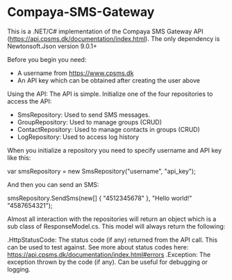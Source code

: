 # Compaya-SMS-Gateway

This is a .NET/C# implementation of the Compaya SMS Gateway API (https://api.cpsms.dk/documentation/index.html). The only dependency is Newtonsoft.Json version 9.0.1+

Before you begin you need:
- A username from https://www.cpsms.dk
- An API key which can be obtained after creating the user above

Using the API:
The API is simple. Initialize one of the four repositories to access the API:
- SmsRepository: Used to send SMS messages.
- GroupRepository: Used to manage groups (CRUD)
- ContactRepository: Used to manage contacts in groups (CRUD)
- LogRepository: Used to access log history

When you initialize a repository you need to specify username and API key like this:

var smsRepository = new SmsRepository("username", "api_key");

And then you can send an SMS:

smsRepository.SendSms(new[] { "4512345678" }, "Hello world!" "4587654321");

Almost all interaction with the repositories will return an object which is a sub class of ResponseModel.cs. This model will always return the following:

.HttpStatusCode: The status code (if any) returned from the API call. This can be used to test against. See more about status codes here: https://api.cpsms.dk/documentation/index.html#errors
.Exception: The exception thrown by the code (if any). Can be useful for debugging or logging.
